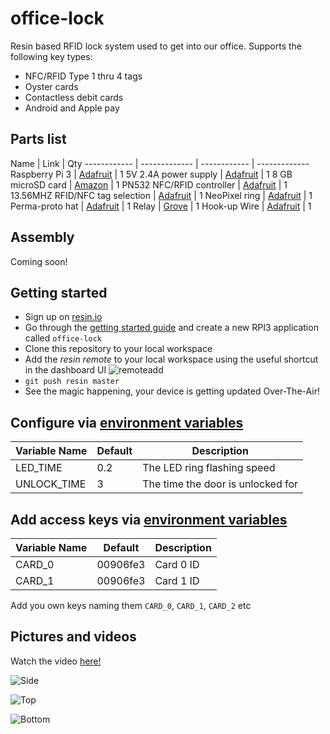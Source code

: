 # office-lock
Resin based RFID lock system used to get into our office.
Supports the following key types:
 - NFC/RFID Type 1 thru 4 tags
 - Oyster cards
 - Contactless debit cards
 - Android and Apple pay

## Parts list
Name | Link | Qty
------------ | ------------- | ------------ | -------------
Raspberry Pi 3 | [Adafruit](https://www.adafruit.com/products/3055) | 1
5V 2.4A power supply | [Adafruit](https://www.adafruit.com/product/1995) | 1
8 GB microSD card | [Amazon](https://www.amazon.com/Kingston-microSDHC-Memory-SDC4-8GBET/dp/B00200K1TS/ref=sr_1_76?ie=UTF8&qid=1473416044&sr=8-76&keywords=8gb+micro+sd+card) | 1
PN532 NFC/RFID controller | [Adafruit](https://www.adafruit.com/product/789) | 1
13.56MHZ RFID/NFC tag selection | [Adafruit](https://www.adafruit.com/products/365) | 1
NeoPixel ring | [Adafruit](https://www.adafruit.com/products/1643) | 1
Perma-proto hat | [Adafruit](https://www.adafruit.com/products/2310) | 1
Relay | [Grove](https://www.seeedstudio.com/Grove---Relay-p-769.html) | 1
Hook-up Wire  | [Adafruit](https://www.adafruit.com/products/1311) | 1

## Assembly
Coming soon!

## Getting started
- Sign up on [resin.io](https://dashboard.resin.io/signup)
- Go through the [getting started guide](http://docs.resin.io/raspberrypi/nodejs/getting-started/) and create a new RPI3 application called `office-lock`
- Clone this repository to your local workspace
- Add the _resin remote_ to your local workspace using the useful shortcut in the dashboard UI ![remoteadd](https://raw.githubusercontent.com/resin-io-playground/boombeastic/master/docs/gitresinremote.png)
- `git push resin master`
- See the magic happening, your device is getting updated Over-The-Air!

## Configure via [environment variables](https://docs.resin.io/management/env-vars/)
Variable Name | Default | Description
------------ | ------------- | -------------
LED_TIME | 0.2 | The LED ring flashing speed
UNLOCK_TIME | 3 | The time the door is unlocked for

## Add access keys via [environment variables](https://docs.resin.io/management/env-vars/)
Variable Name | Default | Description
------------ | ------------- | -------------
CARD_0 | 00906fe3 | Card 0 ID
CARD_1 | 00906fe3 | Card 1 ID

Add you own keys naming them `CARD_0`, `CARD_1`, `CARD_2` etc

## Pictures and videos
Watch the video [here!](https://www.youtube.com/watch?v=9A6gQqRCM8w)

![Side](https://raw.githubusercontent.com/resin-io-playground/office-lock/master/images/side.jpg)

![Top](https://raw.githubusercontent.com/resin-io-playground/office-lock/master/images/top.jpg)

![Bottom](https://raw.githubusercontent.com/resin-io-playground/office-lock/master/images/bottom.jpg)
